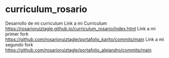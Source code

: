 # curriculum_rosario
Desarrollo de mi curriculum
Link a mi Curriculum https://rosarioruiztagle.github.io/curriculum_rosario/index.html
Link a mi primer fork https://github.com/rosarioruiztagle/portafolio_karito/commits/main
Link a mi segundo fork https://github.com/rosarioruiztagle/portafolio_alejandro/commits/main
